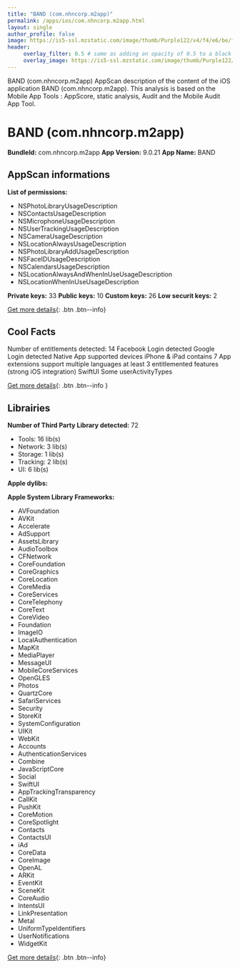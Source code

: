 ```yaml
---
title: "BAND (com.nhncorp.m2app)"
permalink: /apps/ios/com.nhncorp.m2app.html
layout: single
author_profile: false
image: https://is5-ssl.mzstatic.com/image/thumb/Purple122/v4/f4/e6/be/f4e6be91-eb3c-eaa6-0625-55fae1f0e179/AppIcon-0-0-1x_U007emarketing-0-0-0-7-0-0-sRGB-85-220.png/512x512bb.jpg
header: 
     overlay_filter: 0.5 # same as adding an opacity of 0.5 to a black background
     overlay_image: https://is5-ssl.mzstatic.com/image/thumb/Purple122/v4/f4/e6/be/f4e6be91-eb3c-eaa6-0625-55fae1f0e179/AppIcon-0-0-1x_U007emarketing-0-0-0-7-0-0-sRGB-85-220.png/512x512bb.jpg
---
```

BAND (com.nhncorp.m2app) AppScan description of the content of the iOS application BAND (com.nhncorp.m2app). This analysis is based on the Mobile App Tools : AppScore, static analysis, Audit and the Mobile Audit App Tool.

# BAND (com.nhncorp.m2app)

**BundleId:** com.nhncorp.m2app
**App Version:** 9.0.21
**App Name:** BAND


## AppScan informations 

**List of permissions:** 
- NSPhotoLibraryUsageDescription
- NSContactsUsageDescription
- NSMicrophoneUsageDescription
- NSUserTrackingUsageDescription
- NSCameraUsageDescription
- NSLocationAlwaysUsageDescription
- NSPhotoLibraryAddUsageDescription
- NSFaceIDUsageDescription
- NSCalendarsUsageDescription
- NSLocationAlwaysAndWhenInUseUsageDescription
- NSLocationWhenInUseUsageDescription
  
  
**Private keys:** 33
**Public keys:** 10
**Custom keys:** 26
**Low securit keys:** 2
  
[Get more details](/pricing.html){: .btn .btn--info}

## Cool Facts

Number of entitlements detected: 14
Facebook Login detected
Google Login detected
Native App
supported devices iPhone & iPad
contains 7 App extensions
support multiple languages
at least 3 entitlemented features (strong iOS integration)
SwiftUI
Some userActivityTypes
  
[Get more details](/pricing.html){: .btn .btn--info }

## Librairies 
**Number of Third Party Library detected:** 72
- Tools: 16 lib(s)
- Network: 3 lib(s)
- Storage: 1 lib(s)
- Tracking: 2 lib(s)
- UI: 6 lib(s)


**Apple dylibs:**


**Apple System Library Frameworks:**
- AVFoundation
- AVKit
- Accelerate
- AdSupport
- AssetsLibrary
- AudioToolbox
- CFNetwork
- CoreFoundation
- CoreGraphics
- CoreLocation
- CoreMedia
- CoreServices
- CoreTelephony
- CoreText
- CoreVideo
- Foundation
- ImageIO
- LocalAuthentication
- MapKit
- MediaPlayer
- MessageUI
- MobileCoreServices
- OpenGLES
- Photos
- QuartzCore
- SafariServices
- Security
- StoreKit
- SystemConfiguration
- UIKit
- WebKit
- Accounts
- AuthenticationServices
- Combine
- JavaScriptCore
- Social
- SwiftUI
- AppTrackingTransparency
- CallKit
- PushKit
- CoreMotion
- CoreSpotlight
- Contacts
- ContactsUI
- iAd
- CoreData
- CoreImage
- OpenAL
- ARKit
- EventKit
- SceneKit
- CoreAudio
- IntentsUI
- LinkPresentation
- Metal
- UniformTypeIdentifiers
- UserNotifications
- WidgetKit


  
[Get more details](/pricing.html){: .btn .btn--info}

